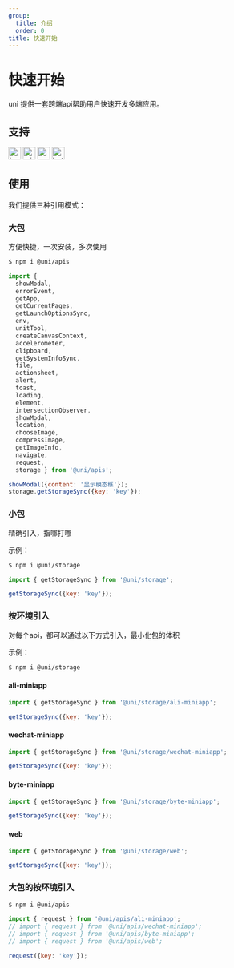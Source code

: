```yaml
---
group:
  title: 介绍
  order: 0
title: 快速开始
---
```


# 快速开始

uni 提供一套跨端api帮助用户快速开发多端应用。

## 支持
<img alt="browser" src="https://gw.alicdn.com/tfs/TB1uYFobGSs3KVjSZPiXXcsiVXa-200-200.svg" width="25px" height="25px" title="h5" /> <img alt="miniApp" src="https://gw.alicdn.com/tfs/TB1bBpmbRCw3KVjSZFuXXcAOpXa-200-200.svg" width="25px" height="25px" title="阿里小程序" /> <img alt="wechatMiniprogram" src="https://img.alicdn.com/tfs/TB1slcYdxv1gK0jSZFFXXb0sXXa-200-200.svg" width="25px" height="25px" title="微信小程序"> <img alt="bytedanceMicroApp" src="https://gw.alicdn.com/tfs/TB1jFtVzO_1gK0jSZFqXXcpaXXa-200-200.svg" width="25px" height="25px" title="字节跳动小程序">

## 使用

我们提供三种引用模式：
### 大包
方便快捷，一次安装，多次使用

```bash
$ npm i @uni/apis
```

```js
import { 
  showModal,
  errorEvent,
  getApp,
  getCurrentPages,
  getLaunchOptionsSync,
  env,
  unitTool,
  createCanvasContext,
  accelerometer,
  clipboard,
  getSystemInfoSync,
  file,
  actionsheet,
  alert,
  toast,
  loading,
  element,
  intersectionObserver,
  showModal,
  location,
  chooseImage,
  compressImage,
  getImageInfo,
  navigate,
  request,
  storage } from '@uni/apis';

showModal({content: '显示模态框'});
storage.getStorageSync({key: 'key'});

```
### 小包
精确引入，指哪打哪

示例：
```bash
$ npm i @uni/storage
```

```js
import { getStorageSync } from '@uni/storage';

getStorageSync({key: 'key'});

```
### 按环境引入
对每个api，都可以通过以下方式引入，最小化包的体积

示例：
```bash
$ npm i @uni/storage
```

#### ali-miniapp
```js
import { getStorageSync } from '@uni/storage/ali-miniapp';

getStorageSync({key: 'key'});

```
#### wechat-miniapp
```js
import { getStorageSync } from '@uni/storage/wechat-miniapp';

getStorageSync({key: 'key'});

```
#### byte-miniapp
```js
import { getStorageSync } from '@uni/storage/byte-miniapp';

getStorageSync({key: 'key'});

```
#### web
```js
import { getStorageSync } from '@uni/storage/web';

getStorageSync({key: 'key'});

```
### 大包的按环境引入
```bash
$ npm i @uni/apis
```

```js
import { request } from '@uni/apis/ali-miniapp';
// import { request } from '@uni/apis/wechat-miniapp';
// import { request } from '@uni/apis/byte-miniapp';
// import { request } from '@uni/apis/web';

request({key: 'key'});

```